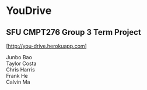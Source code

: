 # YouDrive
## SFU CMPT276 Group 3 Term Project

[http://you-drive.herokuapp.com]

Junbo Bao  
Taylor Costa  
Chris Harris  
Frank He  
Calvin Ma  
